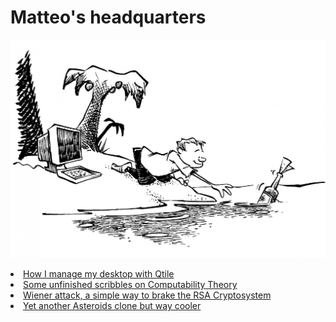 # Matteo's headquarters

<!-- Hello folks, I'm the alien living in [Matteo's head](inmyhead.html) and this is my `main`. Do you really want to know what is going on up here? You can just take a look at the stuff below or check out this [old dusty gear](cellar.html). -->

<!-- * [How I manage my desktop with Qtile](config.html) -->
<!-- * [Some unfinished scribbles on Computability Theory](notes.html) -->
<!-- * [Wiener attack, a simple way to brake the RSA Cryptosystem](attack.html) -->
<!-- * [Yet another Asteroids clone but way cooler](astro.html) -->

<!-- -->

![](pics/island.png)

<div class="boxed"; style="margin-left:0%; margin-right:0%">
  <li> <a href="config.html">How I manage my desktop with Qtile</a>&nbsp&nbsp&nbsp&nbsp&nbsp&nbsp&nbsp&nbsp&nbsp&nbsp&nbsp&nbsp&nbsp&nbsp&nbsp&nbsp&nbsp&nbsp&nbsp&nbsp&nbsp&nbsp&nbsp</br></li>
  <li> <a href="notes.html">Some unfinished scribbles on Computability Theory</a>&nbsp&nbsp&nbsp&nbsp&nbsp&nbsp&nbsp&nbsp</br></li>
  <li> <a href="attack.html">Wiener attack, a simple way to brake the RSA Cryptosystem</a></br></li>
  <li> <a href="astro.html">Yet another Asteroids clone but way cooler</a>&nbsp&nbsp&nbsp&nbsp&nbsp&nbsp&nbsp&nbsp&nbsp&nbsp&nbsp&nbsp&nbsp&nbsp&nbsp</br></li>
</div>

